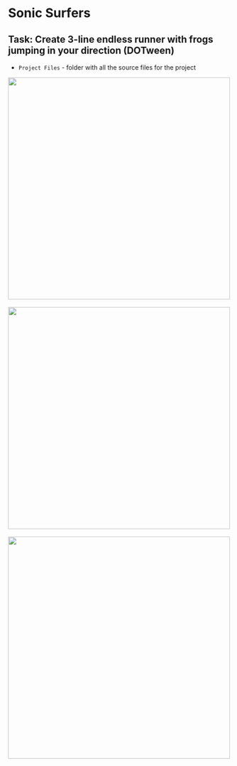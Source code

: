 # Sonic Surfers
## Task: Create 3-line endless runner with frogs jumping in your direction (DOTween)
* `Project Files` - folder with all the source files for the project

<p float="center">
  <img src="https://user-images.githubusercontent.com/58213582/230131514-8ce46792-65a8-42fe-a82d-31f9b5f9096e.png" height="500" />
  &nbsp;&nbsp;
  <img src="https://user-images.githubusercontent.com/58213582/230131522-96497af3-8c8a-4b3f-bdd6-1a5c9b1bfdf0.png" height="500" />
  &nbsp;&nbsp;
  <img src="https://user-images.githubusercontent.com/58213582/230131524-5bcbf051-1f5c-4e38-a640-d5a628ebd058.png" height="500" />
</p>
